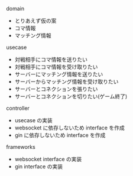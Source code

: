 domain

- とりあえず仮の案
- コマ情報
- マッチング情報



usecase

- 対戦相手にコマ情報を送りたい
- 対戦相手にコマ情報を受け取りたい
- サーバーにマッチング情報を送りたい
- サーバーからマッチング情報を受け取りたい
- サーバーとコネクションを張りたい
- サーバーとコネクションを切りたい(ゲーム終了)



controller

- usecase の実装
- websocket に依存しないため interface を作成
- gin に依存しないため interface を作成



frameworks

- websocket interface の実装
- gin interface の実装